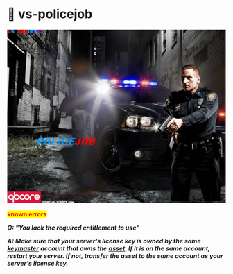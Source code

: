 # 👮 vs-policejob



![](../../.gitbook/assets/VS-POPO.png)

<mark style="color:red;">**known errors**</mark> &#x20;

_**Q: "You lack the required entitlement to use"**_&#x20;

_**A: Make sure that your server's license key is owned by the same**_ [_**keymaster**_](https://keymaster.fivem.net/) _**account that owns the**_ [_**asset**_](https://keymaster.fivem.net/asset-grants)_**. If it is on the same account, restart your server. If not, transfer the asset to the same account as your server's license key.**_



